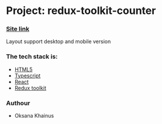 # Project: redux-toolkit-counter

### [Site link](https://redux-toolkit-counters.netlify.app/)

Layout support desktop and mobile version

### The tech stack is:

- [HTML5](https://en.wikipedia.org/wiki/HTML5)
- [Typescript](https://www.typescriptlang.org/)
- [React](https://react.dev/)
- [Redux toolkit](https://redux-toolkit.js.org/)

### Authour

- Oksana Khainus
